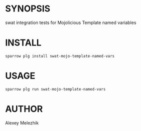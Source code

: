 # SYNOPSIS

swat integration tests for Mojolicious Template named variables

# INSTALL

    sparrow plg install swat-mojo-template-named-vars

# USAGE

    sparrow plg run swat-mojo-template-named-vars

# AUTHOR

Alexey Melezhik

